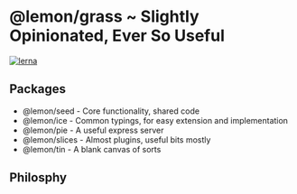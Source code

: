 # @lemon/grass ~ Slightly Opinionated, Ever So Useful

[![lerna](https://img.shields.io/badge/maintained%20with-lerna-cc00ff.svg)](https://lernajs.io/)


## Packages

* @lemon/seed - Core functionality, shared code
* @lemon/ice - Common typings, for easy extension and implementation
* @lemon/pie - A useful express server
* @lemon/slices - Almost plugins, useful bits mostly
* @lemon/tin - A blank canvas of sorts

## Philosphy 